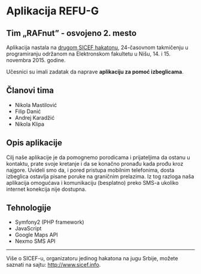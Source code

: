 # Aplikacija REFU-G
## Tim „RAFnut” - osvojeno 2. mesto

Aplikacija nastala na [drugom SICEF hakatonu](http://sicef.info/hakaton/hakaton-2015.html), 24-časovnom takmičenju u programiranju održanom na Elektronskom fakultetu u Nišu, 14. i 15. novembra 2015. godine. 

Učesnici su imali zadatak da naprave **aplikaciju za pomoć izbeglicama**.


## Članovi tima
* Nikola Mastilović
* Filip Danić
* Andrej Karadžić
* Nikola Klipa


## Opis aplikacije
Cilj naše aplikacije je da pomognemo porodicama i prijateljima da ostanu u kontaktu, prate svoje kretanje i da se konačno pronađu kada prođu kroz najgore. Uvideli smo da, i pored  pristupa mobilnim telefonima, dosta izbeglica ostavlja pisane poruke na graničnim prelazima. Iz tog razloga naša aplikacija omogućava i komunikaciju (besplatno) preko SMS-a ukoliko internet konekcija nije dostupna.


## Tehnologije
* Symfony2 (PHP framework)
* JavaScript
* Google Maps API
* Nexmo SMS API

----------
Više o SICEF-u, organizatoru jedinog hakatona na jugu Srbije, možete saznati na sajtu: http://www.sicef.info. 